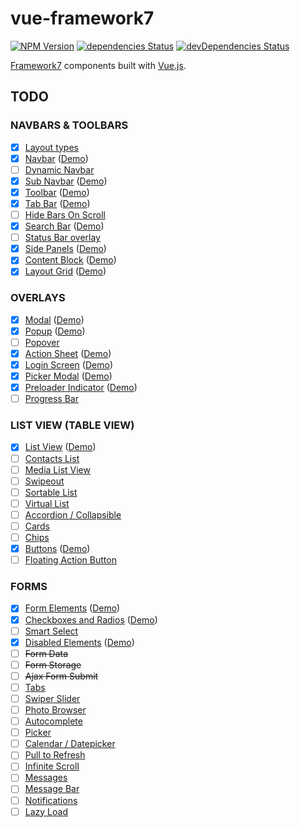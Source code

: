 # vue-framework7

[![NPM Version](https://img.shields.io/npm/v/vue-framework7.svg?style=flat-square)](https://www.npmjs.com/package/vue-framework7)
[![dependencies Status](https://img.shields.io/david/lmk123/vue-framework7.svg?style=flat-square)](https://david-dm.org/lmk123/vue-framework7)
[![devDependencies Status](https://img.shields.io/david/dev/lmk123/vue-framework7.svg?style=flat-square)](https://david-dm.org/lmk123/vue-framework7#info=devDependencies)

[Framework7](http://framework7.io/) components built with [Vue.js](http://vuejs.org/).

## TODO

### NAVBARS & TOOLBARS

 - [x] [Layout types](http://framework7.io/docs/navbar-toolbar-layouts.html)
 - [x] [Navbar](http://framework7.io/docs/navbar.html) ([Demo](http://f7.limingkai.cn/#!/navbar))
 - [ ] [Dynamic Navbar](http://framework7.io/docs/dynamic-navbar.html)
 - [X] [Sub Navbar](http://framework7.io/docs/sub-navbar.html) ([Demo](http://f7.limingkai.cn/#!/navbar))
 - [x] [Toolbar](http://framework7.io/docs/toolbar.html) ([Demo](http://f7.limingkai.cn/#!/toolbar))
 - [x] [Tab Bar](http://framework7.io/docs/tabbar.html) ([Demo](http://f7.limingkai.cn/#!/tabbar))
 - [ ] [Hide Bars On Scroll](http://framework7.io/docs/hide-bars-on-scroll.html)
 - [x] [Search Bar](http://framework7.io/docs/searchbar.html) ([Demo](http://f7.limingkai.cn/#!/searchbar))
 - [ ] [Status Bar overlay](http://framework7.io/docs/status-bar.html)
 - [x] [Side Panels](http://framework7.io/docs/side-panels.html) ([Demo](http://f7.limingkai.cn/#!/side))
 - [x] [Content Block](http://framework7.io/docs/content-block.html) ([Demo](http://f7.limingkai.cn/#!/content-block))
 - [x] [Layout Grid](http://framework7.io/docs/grid.html) ([Demo](http://f7.limingkai.cn/#!/grid))

### OVERLAYS

 - [x] [Modal](http://framework7.io/docs/modal.html) ([Demo](http://f7.limingkai.cn/#!/modal))
 - [x] [Popup](http://framework7.io/docs/popup.html) ([Demo](http://f7.limingkai.cn/#!/popup))
 - [ ] [Popover](http://framework7.io/docs/popover.html)
 - [x] [Action Sheet](http://framework7.io/docs/action-sheet.html) ([Demo](http://f7.limingkai.cn/#!/actions))
 - [x] [Login Screen](http://framework7.io/docs/login-screen.html) ([Demo](http://f7.limingkai.cn/#!/login))
 - [x] [Picker Modal](http://framework7.io/docs/picker-modal.html) ([Demo](http://f7.limingkai.cn/#!/picker-modal))
 - [x] [Preloader Indicator](http://framework7.io/docs/preloader.html) ([Demo](http://f7.limingkai.cn/#!/preloader))
 - [ ] [Progress Bar](http://framework7.io/docs/progressbar.html)

### LIST VIEW (TABLE VIEW)

 - [x] [List View](http://framework7.io/docs/list-view.html) ([Demo](http://f7.limingkai.cn/#!/list))
 - [ ] [Contacts List](http://framework7.io/docs/contacts-list.html)
 - [ ] [Media List View](http://framework7.io/docs/media-list-view.html)
 - [ ] [Swipeout](http://framework7.io/docs/swipeout.html)
 - [ ] [Sortable List](http://framework7.io/docs/sortable-list.html)
 - [ ] [Virtual List](http://framework7.io/docs/virtual-list.html)
 - [ ] [Accordion / Collapsible](http://framework7.io/docs/accordion.html)
 - [ ] [Cards](http://framework7.io/docs/cards.html)
 - [ ] [Chips](http://framework7.io/docs/chips.html)
 - [x] [Buttons](http://framework7.io/docs/buttons.html) ([Demo](http://f7.limingkai.cn/#!/buttons))
 - [ ] [Floating Action Button](http://framework7.io/docs/floating-action-button.html)

### FORMS

 - [x] [Form Elements](http://framework7.io/docs/form-elements.html) ([Demo](http://f7.limingkai.cn/#!/form))
 - [x] [Checkboxes and Radios](http://framework7.io/docs/checkboxes-radios.html) ([Demo](http://f7.limingkai.cn/#!/form))
 - [ ] [Smart Select](http://framework7.io/docs/smart-select.html)
 - [x] [Disabled Elements](http://framework7.io/docs/disabled-elements.html) ([Demo](http://f7.limingkai.cn/#!/form))
 - [ ] ~~Form Data~~
 - [ ] ~~Form Storage~~
 - [ ] ~~Ajax Form Submit~~
 - [ ] [Tabs](http://framework7.io/docs/tabs.html)
 - [ ] [Swiper Slider](http://framework7.io/docs/swiper.html)
 - [ ] [Photo Browser](http://framework7.io/docs/photo-browser.html)
 - [ ] [Autocomplete](http://framework7.io/docs/autocomplete.html)
 - [ ] [Picker](http://framework7.io/docs/picker.html)
 - [ ] [Calendar / Datepicker](http://framework7.io/docs/calendar.html)
 - [ ] [Pull to Refresh](http://framework7.io/docs/pull-to-refresh.html)
 - [ ] [Infinite Scroll](http://framework7.io/docs/infinite-scroll.html)
 - [ ] [Messages](http://framework7.io/docs/messages.html)
 - [ ] [Message Bar](http://framework7.io/docs/messagebar.html)
 - [ ] [Notifications](http://framework7.io/docs/notifications.html)
 - [ ] [Lazy Load](http://framework7.io/docs/lazy-load.html)
